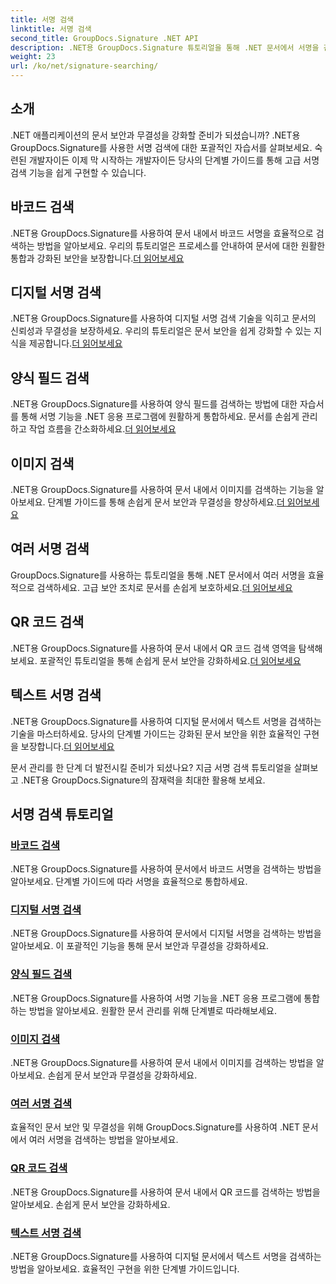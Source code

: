 ```yaml
---
title: 서명 검색
linktitle: 서명 검색
second_title: GroupDocs.Signature .NET API
description: .NET용 GroupDocs.Signature 튜토리얼을 통해 .NET 문서에서 서명을 검색하는 방법을 알아보세요. 바코드, 디지털, 이미지, 텍스트, QR 코드 검색으로 보안을 강화하세요.
weight: 23
url: /ko/net/signature-searching/
---
```

## 소개

.NET 애플리케이션의 문서 보안과 무결성을 강화할 준비가 되셨습니까? .NET용 GroupDocs.Signature를 사용한 서명 검색에 대한 포괄적인 자습서를 살펴보세요. 숙련된 개발자이든 이제 막 시작하는 개발자이든 당사의 단계별 가이드를 통해 고급 서명 검색 기능을 쉽게 구현할 수 있습니다.

## 바코드 검색
 .NET용 GroupDocs.Signature를 사용하여 문서 내에서 바코드 서명을 효율적으로 검색하는 방법을 알아보세요. 우리의 튜토리얼은 프로세스를 안내하여 문서에 대한 원활한 통합과 강화된 보안을 보장합니다.[더 읽어보세요](./search-for-barcode/)

## 디지털 서명 검색
 .NET용 GroupDocs.Signature를 사용하여 디지털 서명 검색 기술을 익히고 문서의 신뢰성과 무결성을 보장하세요. 우리의 튜토리얼은 문서 보안을 쉽게 강화할 수 있는 지식을 제공합니다.[더 읽어보세요](./search-for-digital-signatures/)

## 양식 필드 검색
.NET용 GroupDocs.Signature를 사용하여 양식 필드를 검색하는 방법에 대한 자습서를 통해 서명 기능을 .NET 응용 프로그램에 원활하게 통합하세요. 문서를 손쉽게 관리하고 작업 흐름을 간소화하세요.[더 읽어보세요](./search-for-form-fields/)

## 이미지 검색
 .NET용 GroupDocs.Signature를 사용하여 문서 내에서 이미지를 검색하는 기능을 알아보세요. 단계별 가이드를 통해 손쉽게 문서 보안과 무결성을 향상하세요.[더 읽어보세요](./search-for-images/)

## 여러 서명 검색
 GroupDocs.Signature를 사용하는 튜토리얼을 통해 .NET 문서에서 여러 서명을 효율적으로 검색하세요. 고급 보안 조치로 문서를 손쉽게 보호하세요.[더 읽어보세요](./search-for-multiple-signatures/)

## QR 코드 검색
 .NET용 GroupDocs.Signature를 사용하여 문서 내에서 QR 코드 검색 영역을 탐색해 보세요. 포괄적인 튜토리얼을 통해 손쉽게 문서 보안을 강화하세요.[더 읽어보세요](./search-for-qr-codes/)

## 텍스트 서명 검색
.NET용 GroupDocs.Signature를 사용하여 디지털 문서에서 텍스트 서명을 검색하는 기술을 마스터하세요. 당사의 단계별 가이드는 강화된 문서 보안을 위한 효율적인 구현을 보장합니다.[더 읽어보세요](./search-for-text-signatures/)

문서 관리를 한 단계 더 발전시킬 준비가 되셨나요? 지금 서명 검색 튜토리얼을 살펴보고 .NET용 GroupDocs.Signature의 잠재력을 최대한 활용해 보세요.

## 서명 검색 튜토리얼
### [바코드 검색](./search-for-barcode/)
.NET용 GroupDocs.Signature를 사용하여 문서에서 바코드 서명을 검색하는 방법을 알아보세요. 단계별 가이드에 따라 서명을 효율적으로 통합하세요.
### [디지털 서명 검색](./search-for-digital-signatures/)
.NET용 GroupDocs.Signature를 사용하여 문서에서 디지털 서명을 검색하는 방법을 알아보세요. 이 포괄적인 기능을 통해 문서 보안과 무결성을 강화하세요.
### [양식 필드 검색](./search-for-form-fields/)
.NET용 GroupDocs.Signature를 사용하여 서명 기능을 .NET 응용 프로그램에 통합하는 방법을 알아보세요. 원활한 문서 관리를 위해 단계별로 따라해보세요.
### [이미지 검색](./search-for-images/)
.NET용 GroupDocs.Signature를 사용하여 문서 내에서 이미지를 검색하는 방법을 알아보세요. 손쉽게 문서 보안과 무결성을 강화하세요.
### [여러 서명 검색](./search-for-multiple-signatures/)
효율적인 문서 보안 및 무결성을 위해 GroupDocs.Signature를 사용하여 .NET 문서에서 여러 서명을 검색하는 방법을 알아보세요.
### [QR 코드 검색](./search-for-qr-codes/)
.NET용 GroupDocs.Signature를 사용하여 문서 내에서 QR 코드를 검색하는 방법을 알아보세요. 손쉽게 문서 보안을 강화하세요.
### [텍스트 서명 검색](./search-for-text-signatures/)
.NET용 GroupDocs.Signature를 사용하여 디지털 문서에서 텍스트 서명을 검색하는 방법을 알아보세요. 효율적인 구현을 위한 단계별 가이드입니다.